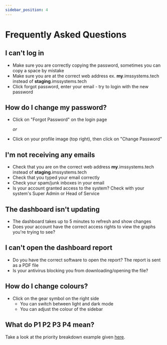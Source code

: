 ```yaml
---
sidebar_position: 4
---
```


# Frequently Asked Questions

## I can't log in

- Make sure you are correctly copying the password, sometimes you can copy a space by mistake
- Make sure you are at the correct web address ex. **my**.imssystems.tech instead of **staging**.imssystems.tech
- Click forgot password, enter your email - try to login with the new password

## How do I change my password?

- Click on "Forgot Password" on the login page

	*or* 

- Click on your profile image (top right), then click on "Change Password"

## I'm not receiving any emails

- Check that you are on the correct web address **my**.imssystems.tech instead of **staging**.imssystems.tech
- Check that you typed your email correctly
- Check your spam/junk inboxes in your email
- Is your account granted access to the system? Check with your system's Super Admin or Head of Service

## The dashboard isn't updating

- The dashboard takes up to 5 minutes to refresh and show changes
- Does your account have the correct access rights to view the graphs you're trying to see?

## I can't open the dashboard report

- Do you have the correct software to open the report? The report is sent as a PDF file
- Is your antivirus blocking you from downloading/opening the file?

## How do I change colours?

- Click on the gear symbol on the right side
	- You can switch between light and dark mode
	- You can adjust the colour of the sidebar

## What do P1 P2 P3 P4 mean?

Take a look at the priority breakdown example given [here][Priority].


[Priority]: ./General%20Information/Incident%20Management/raising_incidents#raising-an-incident